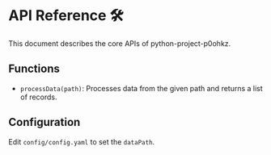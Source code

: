 # API Reference 🛠

This document describes the core APIs of python-project-p0ohkz.

## Functions
- `processData(path)`: Processes data from the given path and returns a list of records.

## Configuration
Edit `config/config.yaml` to set the `dataPath`.

